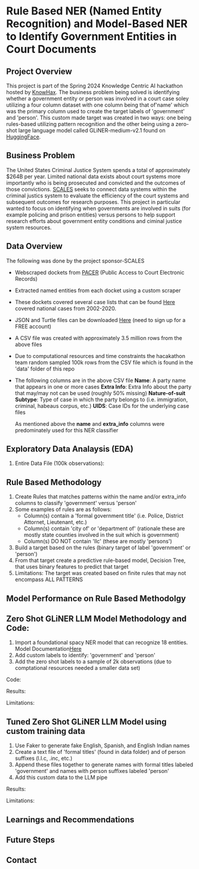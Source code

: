 #  Rule Based NER (Named Entity Recognition) and Model-Based NER to Identify Government Entities in Court Documents 


## Project Overview
This project is part of the Spring 2024 Knowledge Centric AI hackathon hosted by [KnowHax](https://www.knowhax.com/).  The business problem being solved is identifying whether a government entity or person was involved in a court case soley utilizing a four column dataset with one column being that of'name' which was the primary column used to create the target labels of 'government' and 'person'.  This custom made target was created in two ways:  one being rules-based utilizing pattern recognition and the other being using a zero-shot large language model called GLiNER-medium-v2.1 found on [HuggingFace](https://huggingface.co/spaces/tomaarsen/gliner_medium-v2.1).  

## Business Problem
The United States Criminal Justice System spends a total of approximately $264B per year.  Limited national data exists about court systems more importantly who is being prosecuted and convicted and the outcomes of those convictions.  [SCALES](https://docs.scales-okn.org/nlp/) seeks to connect data systems within the criminal justics system to evaluate the efficiency of the court systems and subsequent outcomes for research purposes. This project in particular wanted to focus on identifying when governments are involved in suits (for example policing and prison entities) versus persons to help support research efforts about government entity conditions and ciminal justice system resources.   

## Data Overview 
The following was done by the project sponsor-SCALES
- Webscraped dockets from [PACER](https://pacer.uscourts.gov/) (Public Access to Court Electronic Records)
- Extracted named entities from each docket using a custom scraper
- These dockets covered several case lists that can be found [Here](https://docs.scales-okn.org/rdf/) covered national cases from 2002-2020.
- JSON and Turtle files can be downloaded [Here](http://scalesokndata.ci.northwestern.edu/#/home) (need to sign up for a FREE account)
- A CSV file was created with approximately 3.5 million rows from the above files
- Due to computational resources and time constraints the hacakathon team random sampled 100k rows from the CSV file which is found in the 'data' folder of this repo
- The following columns are in the above CSV file
     **Name**:  A party name that appears in one or more cases
     **Extra Info**:  Extra Info about the party that may/may not can be used (roughly 50% missing)
     **Nature-of-suit Subtype**:  Type of case in which the party belongs to (i.e. immigration, criminal, habeaus corpus, etc.)
     **UIDS**:  Case IDs for the underlying case files
  
  As mentioned above the **name** and **extra_info** columns were predominately used for this NER classifier

## Exploratory Data Analaysis (EDA) 
1. Entire Data File (100k observations): 

## Rule Based Methodology 
1. Create Rules that matches patterns within the name and/or extra_info columns to classify 'government' versus 'person'
2. Some examples of rules are as follows:
   - Column(s) contain a 'formal government title' (i.e. Police, District Attornet, Lieutenant, etc.)
   - Column(s) contain 'city of' or 'department of' (rationale these are mostly state counties involved in the suit which is government)
   - Column(s) DO NOT contain 'llc' (these are mostly 'persons')
3. Build a target based on the rules (binary target of label 'government' or 'person')
4. From that target create a predictive rule-based model, Decision Tree, that uses binary features to predict that target
5. Limitations:  The target was created based on finite rules that may not encompass ALL PATTERNS

## Model Performance on Rule Based Methodolgy

## Zero Shot GLiNER LLM Model Methodology and Code: 
1.  Import a foundational spacy NER model that can recognize 18 entities.  Model Documentation[Here](https://spacy.io/models/en#en_core_web_sm)
2.  Add custom labels to identify: 'government' and 'person'
3.  Add the zero shot labels to a sample of 2k observations (due to comptational resources needed a smaller data set)

Code: 

Results:

Limitations:

## Tuned Zero Shot GLiNER LLM Model using custom training data 
1.  Use Faker to generate fake English, Spanish, and English Indian names
2.  Create a text file of 'formal titles' (found in data folder) and of person suffixes (l.l.c, .inc, etc.)
3.  Append these files together to generate names with formal titles labeled 'government' and names with person suffixes labeled 'person'
4.  Add this custom data to the LLM pipe

Results: 

Limitations: 

## Learnings and Recommendations 

## Future Steps 

## Contact
